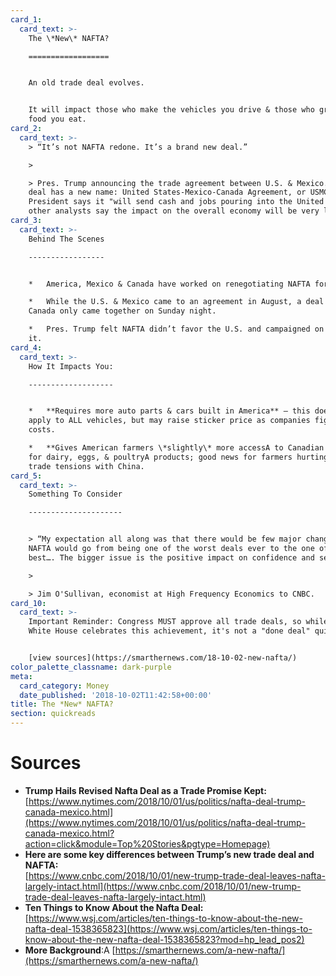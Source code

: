 ```yaml
---
card_1:
  card_text: >-
    The \*New\* NAFTA?

    ==================


    An old trade deal evolves.


    It will impact those who make the vehicles you drive & those who grow the
    food you eat.
card_2:
  card_text: >-
    > “It’s not NAFTA redone. It’s a brand new deal.”

    > 

    > Pres. Trump announcing the trade agreement between U.S. & Mexico. The new
    deal has a new name: United States-Mexico-Canada Agreement, or USMCA. The
    President says it "will send cash and jobs pouring into the United States";
    other analysts say the impact on the overall economy will be very little.
card_3:
  card_text: >-
    Behind The Scenes

    -----------------


    *   America, Mexico & Canada have worked on renegotiating NAFTA for weeks.

    *   While the U.S. & Mexico came to an agreement in August, a deal with
    Canada only came together on Sunday night.

    *   Pres. Trump felt NAFTA didn’t favor the U.S. and campaigned on changing
    it.
card_4:
  card_text: >-
    How It Impacts You:

    -------------------


    *   **Requires more auto parts & cars built in America** – this doesn’t
    apply to ALL vehicles, but may raise sticker price as companies figure out
    costs.

    *   **Gives American farmers \*slightly\* more accessA to Canadian markets**
    for dairy, eggs, & poultryA products; good news for farmers hurting due to
    trade tensions with China.
card_5:
  card_text: >-
    Something To Consider

    ---------------------


    > “My expectation all along was that there would be few major changes and
    NAFTA would go from being one of the worst deals ever to the one of the
    best…. The bigger issue is the positive impact on confidence and sentiment.”

    > 

    > Jim O'Sullivan, economist at High Frequency Economics to CNBC.
card_10:
  card_text: >-
    Important Reminder: Congress MUST approve all trade deals, so while the
    White House celebrates this achievement, it's not a "done deal" quite yet.


    [view sources](https://smarthernews.com/18-10-02-new-nafta/)
color_palette_classname: dark-purple
meta:
  card_category: Money
  date_published: '2018-10-02T11:42:58+00:00'
title: The *New* NAFTA?
section: quickreads
---
```

Sources
=======

*   **Trump Hails Revised Nafta Deal as a Trade Promise Kept:**  
    [https://www.nytimes.com/2018/10/01/us/politics/nafta-deal-trump-canada-mexico.html](https://www.nytimes.com/2018/10/01/us/politics/nafta-deal-trump-canada-mexico.html?action=click&module=Top%20Stories&pgtype=Homepage)
*   **Here are some key differences between Trump’s new trade deal and NAFTA:**  
    [https://www.cnbc.com/2018/10/01/new-trump-trade-deal-leaves-nafta-largely-intact.html](https://www.cnbc.com/2018/10/01/new-trump-trade-deal-leaves-nafta-largely-intact.html)
*   **Ten Things to Know About the Nafta Deal:**  
    [https://www.wsj.com/articles/ten-things-to-know-about-the-new-nafta-deal-1538365823](https://www.wsj.com/articles/ten-things-to-know-about-the-new-nafta-deal-1538365823?mod=hp_lead_pos2)
*   **More Background**:A [https://smarthernews.com/a-new-nafta/](https://smarthernews.com/a-new-nafta/)